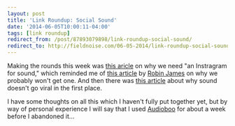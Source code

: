 ```yaml
---
layout: post
title: 'Link Roundup: Social Sound'
date: '2014-06-05T10:00:11-04:00'
tags: [link roundup]
redirect_from: /post/87893079898/link-roundup-social-sound/
redirect_to: http://fieldnoise.com/06-05-2014/link-roundup-social-sound.html
---
```


Making the rounds this week was [this
aricle](https://medium.com/message/sound-and-memory-168ea6b72c7b) on why
we need "an Instragram for sound," which reminded me of [this
article](http://thesocietypages.org/cyborgology/2013/12/20/reach-out-and-touch-on-audio-social-media/)
by [Robin James](https://twitter.com/doctaj) on why we probably won't
get one. And then there was [this
article](http://digg.com/originals/why-audio-never-goes-viral) about why
sound doesn't go viral in the first place.

I have some thoughts on all this which I haven't fully put together yet, but
by way of personal experience I will say that I used
[Audioboo](https://audioboo.fm/) for about a week before I abandoned it…
